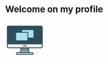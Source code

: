 <div class="text-blue">
  <h1>Welcome on my profile</h1>
</div>  
<img src="Picture/logo.png" alt="Logo" width="125" height="125" />

